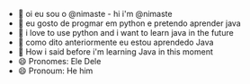 - 👋 oi eu sou o @nimaste - hi i'm @nimaste
- 👀 eu gosto de progmar em python e pretendo aprender java
- 👀 i love to use python and i want to learn java in the future
- 🌱 como dito anteriormente eu estou aprendedo Java
- 🌱 How i said before i'm learning Java in this moment
- 😄 Pronomes: Ele Dele
- 😄 Pronoum: He him

<!---
nimaste/nimaste is a ✨ special ✨ repository because its `README.md` (this file) appears on your GitHub profile.
You can click the Preview link to take a look at your changes.
--->
